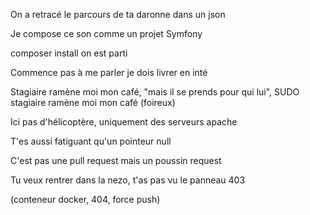 On a retracé le parcours de ta daronne
dans un json

Je compose ce son comme un projet Symfony

composer install on est parti

Commence pas à me parler
je dois livrer en inté

Stagiaire ramène moi mon café, "mais il se prends pour qui lui", SUDO stagiaire ramène moi mon café (foireux)

Ici pas d'hélicoptère, uniquement des serveurs apache

T'es aussi fatiguant qu'un pointeur null

C'est pas une pull request mais un poussin request

Tu veux rentrer dans la nezo, t'as pas vu le panneau 403

(conteneur docker, 404, force push)
